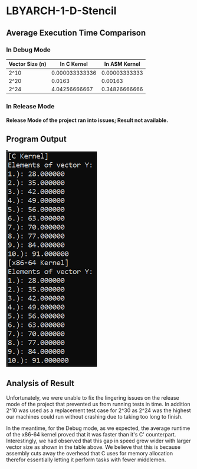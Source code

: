 # LBYARCH-1-D-Stencil
## Average Execution Time Comparison
### In Debug Mode
| Vector Size (n)  | In C Kernel  | In ASM Kernel  |
|------------------|--------------|----------------|
|       2^10       |0.000033333336|0.00003333333   |
|       2^20       |0.0163        |0.00163         |
|       2^24       |4.04256666667 |0.34826666666   |
### In Release Mode 
#### Release Mode of the project ran into issues; Result not available.
## Program Output
![alt test](https://github.com/Nikkkkkkko/LBYARCH-1-D-Stencil/blob/main/progOutput.png)
## Analysis of Result
Unfortunately, we were unable to fix the lingering issues on the release mode of the project that prevented us from running tests in time. In addition 2^10 was used as a replacement test case for 2^30 as 2^24 was the highest our machines could run without crashing due to taking too long to finish.

In the meantime, for the Debug mode, as we expected, the average runtime of the x86-64 kernel proved that it was faster than it's C' counterpart. Interestingly, we had observed that this gap in speed grew wider with larger vector size as shown in the table above. We believe that this is because assembly cuts away the overhead that C uses for memory allocation therefor essentially letting it perform tasks with fewer middlemen.

